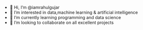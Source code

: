 - 👋 Hi, I’m @iamrahulgujar
- 👀 I’m interested in data,machine learning & artificial intelligence
- 🌱 I’m currently learning programming and data science
- 💞️ I’m looking to collaborate on all excellent projects



<!---
iamrahulgujar/iamrahulgujar is a ✨ special ✨ repository because its `README.md` (this file) appears on your GitHub profile.
You can click the Preview link to take a look at your changes.
--->
